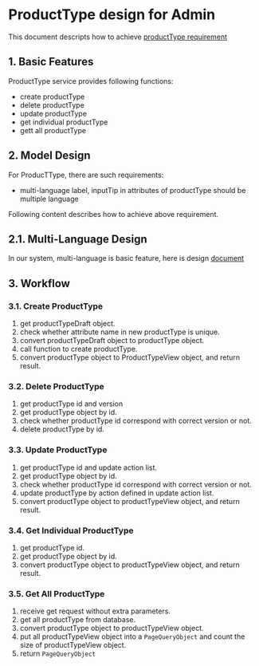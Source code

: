 # ProductType design for Admin
This document descripts how to achieve [productType requirement](./requirement.md)
## 1. Basic Features 
ProductType service provides following functions:
+ create productType
+ delete productType
+ update productType
+ get individual productType
+ gett all productType

## 2. Model Design
For ProducTType, there are such requirements:
* multi-language
label, inputTip in attributes of productType should be multiple language

Following content describes how to achieve above requirement.
## 2.1. Multi-Language Design
In our system, multi-language is basic feature, here is
design
[document](https://github.com/reactivesw/ecommerce-cloud/blob/master/docs/multilanguange-design.md)

## 3. Workflow

### 3.1. Create ProductType
1. get productTypeDraft object.
2. check whether attribute name in new productType is unique.
3. convert productTypeDraft object to productType object.
4. call function to create productType.
5. convert productType object to ProductTypeView object, and return result.

### 3.2. Delete ProductType
1. get productType id and version
2. get productType object by id.
3. check whether productType id correspond with correct version or not.
4. delete productType by id.

### 3.3. Update ProductType
1. get productType id and update action list.
2. get productType object by id.
3. check whether productType id correspond with correct version or not.
4. update productType by action defined in update action list.
5. convert productType object to productTypeView object, and return result.

### 3.4. Get Individual ProductType
1. get productType id.
2. get productType object by id.
3. convert productType object to productTypeView object, and return result.

### 3.5. Get All ProductType
1. receive get request without extra parameters.
2. get all productType from database.
3. convert productType object to productTypeView object.
4. put all productTypeView object into a `PageQueryObject` and count the size of
productTypeView object.
5. return `PageQueryObject`

